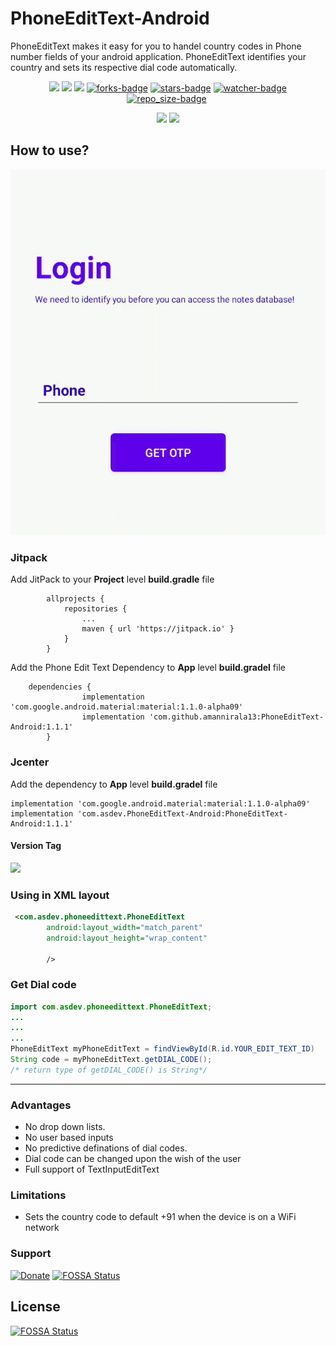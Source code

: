 # PhoneEditText-Android

PhoneEditText makes it easy for you to handel country codes in Phone number fields of your android application.
PhoneEditText identifies your country and sets its respective dial code automatically.

<p align="center">
<a href="https://jitpack.io/#amannirala13/PhoneEditText-Android"><img src="https://jitpack.io/v/amannirala13/PhoneEditText-Android.svg"></a>
<a href="https://github.com/amannirala13/PhoneEditText-Android/issues"><img src="https://img.shields.io/github/issues/amannirala13/PhoneEditText-Android"></a>
<a href="https://github.com/amannirala13/PhoneEditText-Android/pulls"><img src="https://img.shields.io/github/issues-pr/amannirala13/PhoneEditText-Android"></a>
<a href="https://github.com/amannirala13/PhoneEditText-Android/network/members"><img alt = "forks-badge" src="https://img.shields.io/github/forks/amannirala13/PhoneEditText-Android?color=blueviolet"></a>
<a href="https://github.com/amannirala13/PhoneEditText-Android/stargazers"><img alt = "stars-badge" src="https://img.shields.io/github/stars/amannirala13/PhoneEditText-Android?color=yellow"></a>
<a href="https://github.com/amannirala13/PhoneEditText-Android/watchers"><img alt="watcher-badge" src="https://img.shields.io/github/watchers/amannirala13/PhoneEditText-Android?color=teal"></a>
<a href="https://github.com/amannirala13/PhoneEditText-Android/archive/master.zip"><img alt = "repo_size-badge" src="https://img.shields.io/github/repo-size/amannirala13/PhoneEditText-Android"></a>
<a href=""><img src=""></a>
</p>

<p align="center">
<a href=""><img src="https://img.shields.io/github/license/amannirala13/PhoneEditText-Android"></a>
<a href="https://app.fossa.com/projects/git%2Bgithub.com%2Famannirala13%2FPhoneEditText-Android?ref=badge_shield" alt="FOSSA Status"><img src="https://app.fossa.com/api/projects/git%2Bgithub.com%2Famannirala13%2FPhoneEditText-Android.svg?type=shield"/></a>
</p>

## How to use?

![](demo.gif)

### Jitpack

Add JitPack to your **Project** level **build.gradle** file

    		allprojects {
    			repositories {
    				...
    				maven { url 'https://jitpack.io' }
    			}
    		}

Add the Phone Edit Text Dependency to **App** level **build.gradel** file

    	dependencies {
    				implementation 'com.google.android.material:material:1.1.0-alpha09'
    				implementation 'com.github.amannirala13:PhoneEditText-Android:1.1.1'
    		}

### Jcenter

Add the dependency to **App** level **build.gradel** file

    implementation 'com.google.android.material:material:1.1.0-alpha09'
    implementation 'com.asdev.PhoneEditText-Android:PhoneEditText-Android:1.1.1'

#### Version Tag

[![](https://jitpack.io/v/amannirala13/PhoneEditText-Android.svg)](https://jitpack.io/#amannirala13/PhoneEditText-Android)

### Using in XML layout

```xml
 <com.asdev.phoneedittext.PhoneEditText
        android:layout_width="match_parent"
        android:layout_height="wrap_content"

        />
```

### Get Dial code

```java
import com.asdev.phoneedittext.PhoneEditText;
...
...
...
PhoneEditText myPhoneEditText = findViewById(R.id.YOUR_EDIT_TEXT_ID)
String code = myPhoneEditText.getDIAL_CODE();
/* return type of getDIAL_CODE() is String*/
```

---

### Advantages

- No drop down lists.
- No user based inputs
- No predictive definations of dial codes.
- Dial code can be changed upon the wish of the user
- Full support of TextInputEditText

### Limitations

- Sets the country code to default +91 when the device is on a WiFi network

### Support

[![Donate](https://img.shields.io/badge/Donate-PayPal-green.svg)](https://www.paypal.me/amannirala13)
[![FOSSA Status](https://app.fossa.com/api/projects/git%2Bgithub.com%2Famannirala13%2FPhoneEditText-Android.svg?type=shield)](https://app.fossa.com/projects/git%2Bgithub.com%2Famannirala13%2FPhoneEditText-Android?ref=badge_shield)


## License
[![FOSSA Status](https://app.fossa.com/api/projects/git%2Bgithub.com%2Famannirala13%2FPhoneEditText-Android.svg?type=large)](https://app.fossa.com/projects/git%2Bgithub.com%2Famannirala13%2FPhoneEditText-Android?ref=badge_large)